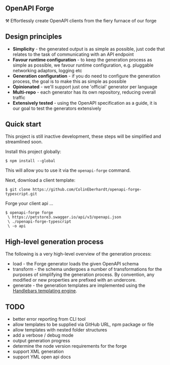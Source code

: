 ## OpenAPI Forge

⚒️ Effortlessly create OpenAPI clients from the fiery furnace of our forge 

## Design principles

 - **Simplicity** - the generated output is as simple as possible, just code that relates to the task of communicating with an API endpoint
 - **Favour runtime configuration** - to keep the generation process as simple as possible, we favour runtime configuration, e.g. pluggable networking adaptors, logging etc
 - **Generation configuration** - if you do need to configure the generation process, the goal is to make this as simple as possible
 - **Opinionated** - we'll support just one 'official' generator per language
 - **Multi-repo** - each generator has its own repository, reducing overall traffic
 - **Extensively tested** - using the OpenAPI specification as a guide, it is our goal to test the generators extensively

## Quick start

This project is still inactive development, these steps will be simplified and streamlined soon.

Install this project globally:

~~~
$ npm install --global
~~~

This will allow you to use it via the `openapi-forge` command.

Next, download a client template:

~~~
$ git clone https://github.com/ColinEberhardt/openapi-forge-typescript.git
~~~

Forge your client api ...

~~~
$ openapi-forge forge
 \ https://petstore3.swagger.io/api/v3/openapi.json
 \ ./openapi-forge-typescript
 \ -o api
~~~

## High-level generation process

The following is a very high-level overview of the generation process:

 - load - the Forge generator loads the given OpenAPI schema
 - transform - the schema undergoes a number of transformations for the purposes of simplifying the generation process. By convention, any modified or new properties are prefixed with an undercore.
 - generate - the generation templates are implemented using the [Handlebars templating engine](https://handlebarsjs.com/). 


## TODO
 - better error reporting from CLI tool
 - allow templates to be supplied via GitHub URL, npm package or file
 - allow templates with nested folder structures
 - add a verbose / debug mode
 - output generation progress
 - determine the node version requirements for the forge
 - support XML generation
 - support YML open api docs
